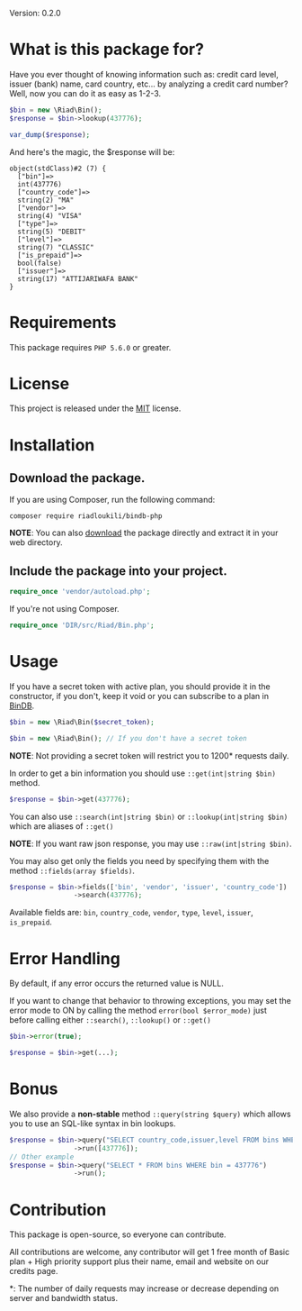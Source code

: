 Version: 0.2.0

# What is this package for?

Have you ever thought of knowing information such as: credit card level, issuer (bank) name,
card country, etc... by analyzing a credit card number?
Well, now you can do it as easy as 1-2-3.

```php
$bin = new \Riad\Bin();
$response = $bin->lookup(437776);

var_dump($response);
```

And here's the magic, the $response will be:

```
object(stdClass)#2 (7) {
  ["bin"]=>
  int(437776)
  ["country_code"]=>
  string(2) "MA"
  ["vendor"]=>
  string(4) "VISA"
  ["type"]=>
  string(5) "DEBIT"
  ["level"]=>
  string(7) "CLASSIC"
  ["is_prepaid"]=>
  bool(false)
  ["issuer"]=>
  string(17) "ATTIJARIWAFA BANK"
}
```

# Requirements
This package requires `PHP 5.6.0` or greater.

# License
This project is released under the [MIT](https://github.com/riadloukili/bindb-php/blob/master/LICENSE)
license.

# Installation

## Download the package.

If you are using Composer, run the following command:

```batch
composer require riadloukili/bindb-php
```

**NOTE**: You can also [download](https://github.com/riadloukili/bindb-php/archive/master.zip)
the package directly and extract it in your web directory.

## Include the package into your project.

```php
require_once 'vendor/autoload.php';
```

If you're not using Composer.

```php
require_once 'DIR/src/Riad/Bin.php';
```

# Usage

If you have a secret token with active plan, you should provide it in the constructor, if you don't,
keep it void or you can subscribe to a plan in [BinDB](https://bindb.me/).

```php
$bin = new \Riad\Bin($secret_token);

$bin = new \Riad\Bin(); // If you don't have a secret token
```

**NOTE**: Not providing a secret token will restrict you to 1200* requests daily.

In order to get a bin information you should use `::get(int|string $bin)` method.

```php
$response = $bin->get(437776);
```

You can also use `::search(int|string $bin)` or `::lookup(int|string $bin)` which are aliases of `::get()`

**NOTE**: If you want raw json response, you may use `::raw(int|string $bin)`.

You may also get only the fields you need by specifying them with the method `::fields(array $fields)`.

```php
$response = $bin->fields(['bin', 'vendor', 'issuer', 'country_code'])
                ->search(437776);
```

Available fields are: `bin`, `country_code`, `vendor`, `type`, `level`, `issuer`, `is_prepaid`.

# Error Handling

By default, if any error occurs the returned value is NULL.

If you want to change that behavior to throwing exceptions, you may set the error mode to ON
by calling the method `error(bool $error_mode)` just before calling either `::search()`,
`::lookup()` or `::get()`

```php
$bin->error(true);

$response = $bin->get(...);
```

# Bonus

We also provide a **non-stable** method `::query(string $query)` which allows you to use an
SQL-like syntax in bin lookups.

```php
$response = $bin->query("SELECT country_code,issuer,level FROM bins WHERE bin = ?")
                ->run([437776]);
// Other example
$response = $bin->query("SELECT * FROM bins WHERE bin = 437776")
                ->run();
```

# Contribution

This package is open-source, so everyone can contribute.

All contributions are welcome, any contributor will get 1 free month of Basic plan + High priority
support plus their name, email and website on our credits page.


*: The number of daily requests may increase or decrease depending on server and bandwidth status.
